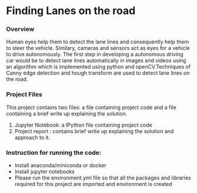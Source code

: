 # Finding Lanes on the road
### Overview
Human eyes help them to detect the lane lines and consequently help them to steer the vehicle. Similary, cameras and sensors act as eyes for a vehicle to drive autonomously. The first step in developing a autonomous driving car would be to detect lane lines automatically in images and videos using an algorithm which is implemented using python and openCV.Techniques of Canny edge detection and hough transform are used to detect lane lines on the road. 

### Project Files
This project contains two files: a file containing project code and a file containing a brief write up explaining the solution.
1. Jupyter Notebook: a IPython file containing project code
2. Project report : contains brief write up explaining the solution and approach to it.

### Instruction for running the code:
- Install anaconda/miniconda or docker 
- Install jupyter notebooks
- Please run the environment.yml file so that all the packages and libraries required for this project are imported and environment is created
